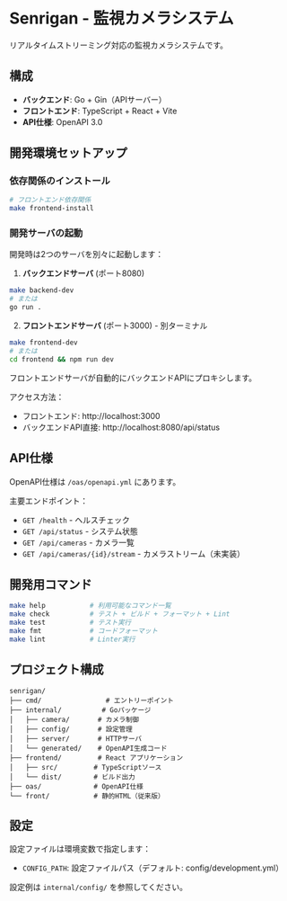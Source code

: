 # Senrigan - 監視カメラシステム

リアルタイムストリーミング対応の監視カメラシステムです。

## 構成

- **バックエンド**: Go + Gin（APIサーバー）
- **フロントエンド**: TypeScript + React + Vite
- **API仕様**: OpenAPI 3.0

## 開発環境セットアップ

### 依存関係のインストール

```bash
# フロントエンド依存関係
make frontend-install
```

### 開発サーバの起動

開発時は2つのサーバを別々に起動します：

1. **バックエンドサーバ** (ポート8080)
```bash
make backend-dev
# または
go run .
```

2. **フロントエンドサーバ** (ポート3000) - 別ターミナル
```bash
make frontend-dev
# または
cd frontend && npm run dev
```

フロントエンドサーバが自動的にバックエンドAPIにプロキシします。

アクセス方法：
- フロントエンド: http://localhost:3000
- バックエンドAPI直接: http://localhost:8080/api/status

## API仕様

OpenAPI仕様は `/oas/openapi.yml` にあります。

主要エンドポイント：
- `GET /health` - ヘルスチェック
- `GET /api/status` - システム状態
- `GET /api/cameras` - カメラ一覧
- `GET /api/cameras/{id}/stream` - カメラストリーム（未実装）

## 開発用コマンド

```bash
make help           # 利用可能なコマンド一覧
make check          # テスト + ビルド + フォーマット + Lint
make test           # テスト実行
make fmt            # コードフォーマット
make lint           # Linter実行
```

## プロジェクト構成

```
senrigan/
├── cmd/                # エントリーポイント
├── internal/          # Goパッケージ
│   ├── camera/       # カメラ制御
│   ├── config/       # 設定管理
│   ├── server/       # HTTPサーバ
│   └── generated/    # OpenAPI生成コード
├── frontend/         # React アプリケーション
│   ├── src/         # TypeScriptソース
│   └── dist/        # ビルド出力
├── oas/             # OpenAPI仕様
└── front/           # 静的HTML（従来版）
```

## 設定

設定ファイルは環境変数で指定します：
- `CONFIG_PATH`: 設定ファイルパス（デフォルト: config/development.yml）

設定例は `internal/config/` を参照してください。